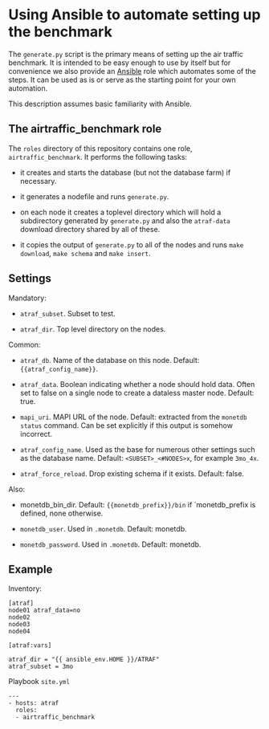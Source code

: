 Using Ansible to automate setting up the benchmark
==================================================

The `generate.py` script is the primary means of setting up the
air traffic benchmark.  It is intended to be easy enough to use by itself
but for convenience we also provide an [Ansible](https://ansible.com)
role which automates some of the steps.
It can be used as is or serve as the starting point for your own automation.

This description assumes basic familiarity with Ansible.


The airtraffic_benchmark role
-----------------------------

The `roles` directory of this repository contains one role,
`airtraffic_benchmark`.  It performs the following tasks:

- it creates and starts the database (but not the database farm)
  if necessary.

- it generates a nodefile and runs `generate.py`.

- on each node it creates a toplevel directory which will hold
  a subdirectory generated by `generate.py` and also the
  `atraf-data` download directory shared by all of these.

- it copies the output of `generate.py` to all of the nodes
  and runs `make download`, `make schema` and `make insert`.


Settings
--------

Mandatory:

- `atraf_subset`.  Subset to test.

- `atraf_dir`.  Top level directory on the nodes.

Common:

- `atraf_db`.  Name of the database on this node.  Default: `{{atraf_config_name}}`.

- `atraf_data`.  Boolean indicating whether a node should hold data.  Often set
  to false on a single node to create a dataless master node.  Default: true.

- `mapi_uri`.  MAPI URL of the node.
  Default: extracted from the `monetdb status` command.
  Can be set explicitly if this output is somehow incorrect.

- `atraf_config_name`. Used as the base for numerous other settings
  such as the database name.  Default: `<SUBSET>_<#NODES>x`,
  for example `3mo_4x`.

- `atraf_force_reload`.  Drop existing schema if it exists.  Default: false.

Also:

- monetdb_bin_dir.  Default: `{{monetdb_prefix}}/bin`
  if `monetdb_prefix is defined, none otherwise.

- `monetdb_user`.  Used in `.monetdb`.  Default: monetdb.

- `monetdb_password`.  Used in `.monetdb`.  Default: monetdb.


Example
-------

Inventory:

```
[atraf]
node01 atraf_data=no
node02
node03
node04

[atraf:vars]

atraf_dir = "{{ ansible_env.HOME }}/ATRAF"
atraf_subset = 3mo
```

Playbook `site.yml`

```
---
- hosts: atraf
  roles:
  - airtraffic_benchmark
```

